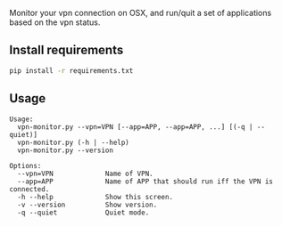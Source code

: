 Monitor your vpn connection on OSX, and run/quit a set of applications based on the vpn status.

Install requirements
--------------------

```bash
pip install -r requirements.txt
```

Usage
-----

```
Usage:
  vpn-monitor.py --vpn=VPN [--app=APP, --app=APP, ...] [(-q | --quiet)]
  vpn-monitor.py (-h | --help)
  vpn-monitor.py --version

Options:
  --vpn=VPN             Name of VPN.
  --app=APP             Name of APP that should run iff the VPN is connected.
  -h --help             Show this screen.
  -v --version          Show version.
  -q --quiet            Quiet mode.
```
